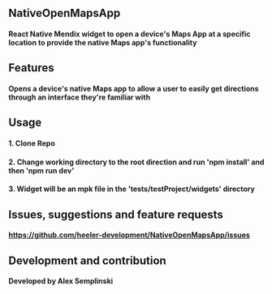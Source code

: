 ## NativeOpenMapsApp
#### React Native Mendix widget to open a device's Maps App at a specific location to provide the native Maps app's functionality

## Features
#### Opens a device's native Maps app to allow a user to easily get directions through an interface they're familiar with

## Usage
#### 1. Clone Repo
#### 2. Change working directory to the root direction and run 'npm install' and then 'npm run dev'
#### 3. Widget will be an mpk file in the 'tests/testProject/widgets' directory


## Issues, suggestions and feature requests
#### https://github.com/heeler-development/NativeOpenMapsApp/issues

## Development and contribution
#### Developed by Alex Semplinski
